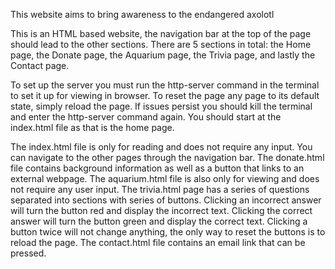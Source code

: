 This website aims to bring awareness to the endangered axolotl

This is an HTML based website, the navigation bar at the top of the page should lead to the other sections. There are 5 sections in total: the Home page, the Donate page, the Aquarium page, the Trivia page, and lastly the Contact page.

To set up the server you must run the http-server command in the terminal to set it up for viewing in browser. To reset the page any page to its default state, simply reload the page. If issues persist you should kill the terminal and enter the http-server command again. You should start at the index.html file as that is the home page.

The index.html file is only for reading and does not require any input. You can navigate to the other pages through the navigation bar. The donate.html file contains background information as well as a button that links to an external webpage. The aquarium.html file is also only for viewing and does not require any user input. The trivia.html page has a series of questions separated into sections with series of buttons. Clicking an incorrect answer will turn the button red and display the incorrect text. Clicking the correct answer will turn the button green and display the correct text. Clicking a button twice will not change anything, the only way to reset the buttons is to reload the page. The contact.html file contains an email link that can be pressed.
